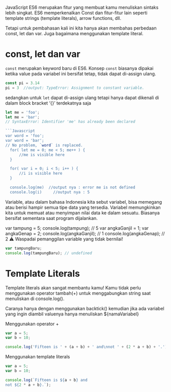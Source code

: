 JavaScript ES6 merupakan fitur yang membuat kamu menuliskan sintaks lebih singkat. ES6 memperkenalkan Const dan fitur-fitur lain seperti template strings (template literals), arrow functions, dll.

Tetapi untuk pembahasan kali ini kita hanya akan membahas perbedaan const, let dan var. Juga bagaimana menggunakan template literal.

# const, let dan var

`const` merupakan keyword baru di ES6. Konsep `const` biasanya dipakai ketika value pada variabel ini bersifat tetap, tidak dapat di-assign ulang.
```Javascript
const pi = 3.14
pi = 3  //output: TypeError: Assignment to constant variable.
```

sedangkan untuk `let` dapat di-assign ulang tetapi hanya dapat dikenali di dalam block bracket ‘{}’ terdekatnya saja
```Javascript
let me = 'foo';
let me = 'bar';
// SyntaxError: Identifier 'me' has already been declared

```Javascript
var word = 'foo';
var word = 'bar';
// No problem, `word` is replaced.
  for( let me = 0; me < 5; me++ ) {
      //me is visible here
  }

  for( var i = 0; i < 5; i++ ) {
      //i is visible here
  }

  console.log(me)  //output nya : error me is not defined
  console.log(i) 	 //output nya : 5
```

Variable, atau dalam bahasa Indonesia kita sebut variabel, bisa memegang atau berisi hampir semua tipe data yang tersedia. Variabel memungkinkan kita untuk memuat atau menyimpan nilai data ke dalam sesuatu. Biasanya bersifat sementara saat program dijalankan.

var tampung = 5;
console.log(tampung); // 5
var angkaGanjil = 1;
var angkaGenap = 2;
console.log(angkaGanjil); // 1
console.log(angkaGenap); // 2
⚠️ Waspadai pemanggilan variable yang tidak bernilai!

```Javascript
var tampungBaru;
console.log(tampungBaru); // undefined
```
 
# Template Literals
Template literals akan sangat membantu kamu! Kamu tidak perlu menggunakan operator tambah(+) untuk menggabungkan string saat menuliskan di console.log().

Caranya hanya dengan menggunakan backtick() kemudian jika ada variabel yang ingin diambil valuenya hanya menuliskan ${namaVariabel}

Menggunakan operator +
```JavaScript
var a = 5;
var b = 10;

console.log('Fifteen is ' + (a + b) + ' and\nnot ' + (2 * a + b) + '.');
```

Menggunakan template literals
```JavaScript
var a = 5;
var b = 10;

console.log(`Fifteen is ${a + b} and
not ${2 * a + b}.`);
```
